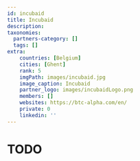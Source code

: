 ```yaml
---
id: incubaid
title: Incubaid
description: 
taxonomies:
  partners-category: []
  tags: []
extra:
    countries: [Belgium]
    cities: [Ghent]
    rank: 5
    imgPath: images/incubaid.jpg
    image_caption: Incubaid
    partner_logo: images/incubaidLogo.png
    members: []
    websites: https://btc-alpha.com/en/
    private: 0
    linkedin: ''
---
```


# TODO



